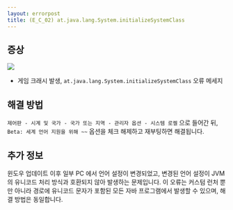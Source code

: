 ```yaml
---
layout: errorpost
title: (E_C_02) at.java.lang.System.initializeSystemClass
---
```


## 증상

![]({{site.url}}/assets/E_C_02_01.png)

- 게임 크래시 발생, `at.java.lang.System.initializeSystemClass` 오류 메세지

## 해결 방법

`제어판 - 시계 및 국가 - 국가 또는 지역 - 관리자 옵션 - 시스템 로켈` 으로 들어간 뒤, `Beta: 세계 언어 지원을 위해 ~~` 옵션을 체크 해제하고 재부팅하면 해결됩니다. 

## 추가 정보

윈도우 업데이트 이후 일부 PC 에서 언어 설정이 변경되었고, 변경된 언어 설정이 JVM 의 유니코드 처리 방식과 호환되지 않아 발생하는 문제입니다. 
이 오류는 커스텀 런처 뿐만 아니라 경로에 유니코드 문자가 포함된 모든 자바 프로그램에서 발생할 수 있으며, 해결 방법은 동일합니다. 